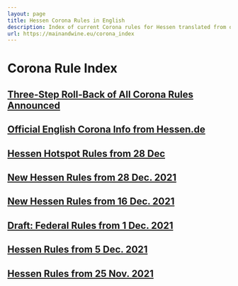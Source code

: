 ```yaml
---
layout: page
title: Hessen Corona Rules in English
description: Index of current Corona rules for Hessen translated from official German sources
url: https://mainandwine.eu/corona_index
--- 
```


# Corona Rule Index

## [Three-Step Roll-Back of All Corona Rules Announced](https://mainandwine.eu/corona_bund_laender_2022-02-16)  
## [Official English Corona Info from Hessen.de](https://www.hessen.de/Handeln/Corona-in-Hessen/Corona-rules-in-English)
## [Hessen Hotspot Rules from 28 Dec](https://mainandwine.eu/corona_dec28_hotspots)
## [New Hessen Rules from 28 Dec. 2021](https://mainandwine.eu/corona_dec28)
## [New Hessen Rules from 16 Dec. 2021](https://mainandwine.eu/corona_dec)
## [Draft: Federal Rules from 1 Dec. 2021](https://mainandwine.eu/ministerpresident_conference_2021-12-02)
## [Hessen Rules from 5 Dec. 2021](https://mainandwine.eu/corona_press_conference)
## [Hessen Rules from 25 Nov. 2021](https://mainandwine.eu/corona_rules)  


